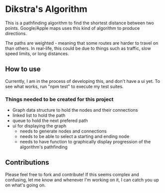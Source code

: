 # Dikstra's Algorithm

This is a pathfinding algorithm to find the shortest distance between two points. Google/Apple maps uses this kind of algorithm to produce directions.

The paths are weighted - meaning that some routes are harder to travel on than others. In real-life, this could be due to things such as traffic, slow speed limits, or long distances.

## How to use
Currently, I am in the process of developing this, and don't have a ui yet.
To see what works, run "npm test" to execute my test suites.

### Things needed to be created for this project

* Graph data structure to hold the nodes and their connections
* linked list to hold the path
* queue to hold the next prefered path
* ui for displaying the graph
  * needs to generate nodes and connections
  * needs to be able to select a starting and ending node
  * needs to have function to graphically display progression of the algorithm's pathfinding

## Contributions

Please feel free to fork and contribute!
If this seems complex and confusing, let me know and whenever I'm working on it, I can catch you up on what's going on.
